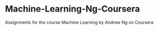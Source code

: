 # Machine-Learning-Ng-Coursera
Assignments for the course Machine Learning by Andrew Ng on Coursera
